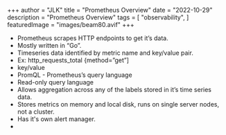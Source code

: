 +++
author = "JLK"
title = "Prometheus Overview"
date = "2022-10-29"
description = "Prometheus Overview"
tags = [
    "observability",
]
featuredImage = "images/beam80.avif"
+++

* Prometheus scrapes HTTP endpoints to get it’s data.  
* Mostly written in “Go”.   
* Timeseries data identified by metric name and key/value pair.
* Ex: http_requests_total {method=”get”]   
* <metric> key/value   
* PromQL - Prometheus’s query language   
* Read-only query language  
*  Allows aggregation across any of the labels stored in it’s time series data.  
* Stores metrics on memory and local disk, runs on single server nodes, not a cluster.  
* Has it's own alert manager.  
* 

